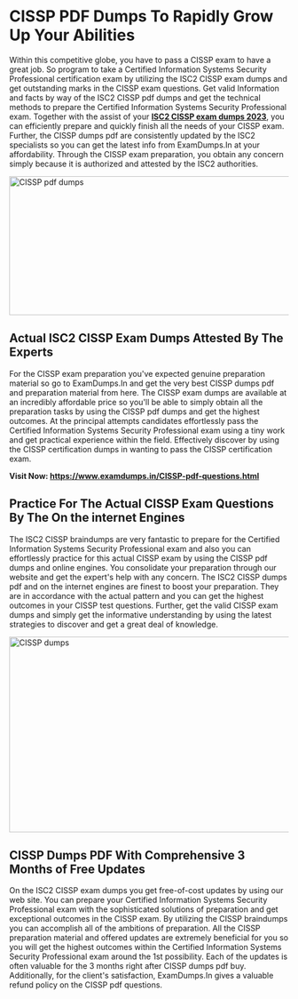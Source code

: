 <h1><strong>CISSP PDF Dumps To Rapidly Grow Up Your Abilities</strong></h1>
<p>Within this competitive globe, you have to pass a CISSP exam to have a great job. So program to take a Certified Information Systems Security Professional certification exam by utilizing the ISC2 CISSP exam dumps and get outstanding marks in the CISSP exam questions. Get valid Information and facts by way of the ISC2 CISSP pdf dumps and get the technical methods to prepare the Certified Information Systems Security Professional exam. Together with the assist of your <strong><a href="https://www.examdumps.in/CISSP-pdf-questions.html">ISC2 CISSP exam dumps 2023</a></strong>, you can efficiently prepare and quickly finish all the needs of your CISSP exam. Further, the CISSP dumps pdf are consistently updated by the ISC2 specialists so you can get the latest info from ExamDumps.In at your affordability. Through the CISSP exam preparation, you obtain any concern simply because it is authorized and attested by the ISC2 authorities.</p>
<p><img src="https://i.ibb.co/zxJwW90/Copy-of-Online-Classes-Twitter-header-post-Made-with-Poster-My-Wall-1.png" alt="CISSP pdf dumps" width="750" height="250" /></p>
<h2><strong>Actual ISC2 CISSP Exam Dumps Attested By The Experts</strong></h2>
<p>For the CISSP exam preparation you've expected genuine preparation material so go to ExamDumps.In and get the very best CISSP dumps pdf and preparation material from here. The CISSP exam dumps are available at an incredibly affordable price so you'll be able to simply obtain all the preparation tasks by using the CISSP pdf dumps and get the highest outcomes. At the principal attempts candidates effortlessly pass the Certified Information Systems Security Professional exam using a tiny work and get practical experience within the field. Effectively discover by using the CISSP certification dumps in wanting to pass the CISSP certification exam.</p>
<p><strong>Visit Now:&nbsp;<a href="https://www.examdumps.in/CISSP-pdf-questions.html">https://www.examdumps.in/CISSP-pdf-questions.html</a></strong></p>
<h2><strong>Practice For The Actual CISSP Exam Questions By The On the internet Engines</strong></h2>
<p>The ISC2 CISSP braindumps are very fantastic to prepare for the Certified Information Systems Security Professional exam and also you can effortlessly practice for this actual CISSP exam by using the CISSP pdf dumps and online engines. You consolidate your preparation through our website and get the expert's help with any concern. The ISC2 CISSP dumps pdf and on the internet engines are finest to boost your preparation. They are in accordance with the actual pattern and you can get the highest outcomes in your CISSP test questions. Further, get the valid CISSP exam dumps and simply get the informative understanding by using the latest strategies to discover and get a great deal of knowledge.</p>
<p><a href="https://www.examdumps.in/CISSP-pdf-questions.html"><img src="https://i.ibb.co/QkNtdwY/Copy-of-Zoom-Online-Classes-Facebook-Share-Po-Made-with-Poster-My-Wall-1.jpg" alt="CISSP dumps" width="670" height="352" /></a></p>
<h2><strong>CISSP Dumps PDF With Comprehensive 3 Months of Free Updates</strong></h2>
<p>On the ISC2 CISSP exam dumps you get free-of-cost updates by using our web site. You can prepare your Certified Information Systems Security Professional exam with the sophisticated solutions of preparation and get exceptional outcomes in the CISSP exam. By utilizing the CISSP braindumps you can accomplish all of the ambitions of preparation. All the CISSP preparation material and offered updates are extremely beneficial for you so you will get the highest outcomes within the Certified Information Systems Security Professional exam around the 1st possibility. Each of the updates is often valuable for the 3 months right after CISSP dumps pdf buy. Additionally, for the client's satisfaction, ExamDumps.In gives a valuable refund policy on the CISSP pdf questions.</p>
